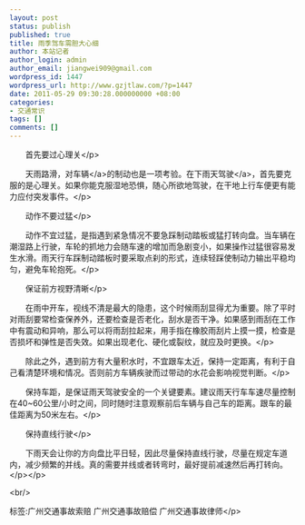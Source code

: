 ```yaml
---
layout: post
status: publish
published: true
title: 雨季驾车需胆大心细
author: 本站记者
author_login: admin
author_email: jiangwei909@gmail.com
wordpress_id: 1447
wordpress_url: http://www.gzjtlaw.com/?p=1447
date: 2011-05-29 09:30:28.000000000 +08:00
categories:
- 交通常识
tags: []
comments: []
---
```

<p><p>　　首先要过心理关<&#47;p><p>　　天雨路滑，对<a>车辆<&#47;a>的制动也是一项考验。在下雨天<a>驾驶<&#47;a>，首先要克服的是心理关。如果你能克服湿地恐惧，随心所欲地驾驶，在干地上行车便更有能力应付突发事件。<&#47;p><p>　　动作不要过猛<&#47;p><p>　　动作不宜过猛，是指遇到紧急情况不要急踩制动踏板或猛打转向盘。当车辆在潮湿路上行驶，车轮的抓地力会随车速的增加而急剧变小，如果操作过猛很容易发生水滑。雨天行车踩制动踏板时要采取点刹的形式，连续轻踩使制动力输出平稳均匀，避免车轮抱死。<&#47;p><p>　　保证前方视野清晰<&#47;p><p>　　在雨中开车，视线不清是最大的隐患，这个时候雨刮显得尤为重要。除了平时对雨刮要常检查保养外，还要检查是否老化，刮水是否干净。如果感到雨刮在工作中有震动和异响，那么可以将雨刮拉起来，用手指在橡胶雨刮片上摸一摸，检查是否损坏和弹性是否失效。如果出现老化、硬化或裂纹，就应及时更换。<&#47;p><p>　　除此之外，遇到前方有大量积水时，不宜跟车太近，保持一定距离，有利于自己看清楚环境和情况。否则前方车辆疾驶而过带动的水花会影响视觉判断。<&#47;p><p>　　保持车距，是保证雨天驾驶安全的一个关键要素。建议雨天行车车速尽量控制在40~60公里&#47;小时之间，同时随时注意观察前后车辆与自己车的距离。跟车的最佳距离为50米左右。<&#47;p><p>　　保持直线行驶<&#47;p><p>　　下雨天会让你的方向盘比平日轻，因此尽量保持直线行驶，尽量在规定车道内，减少频繁的并线。真的需要并线或者转弯时，最好提前减速然后再打转向。<&#47;p><&#47;p><br&#47;><p>标签:广州交通事故索赔 广州交通事故赔偿 广州交通事故律师<&#47;p>

